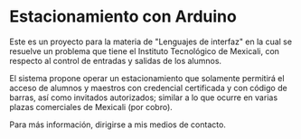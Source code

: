 # Estacionamiento con Arduino

Este es un proyecto para la materia de "Lenguajes de interfaz" en la cual se resuelve un problema que tiene el Instituto Tecnológico de Mexicali, con respecto al control de entradas y salidas de los alumnos.

El sistema propone operar un estacionamiento que solamente permitirá el acceso de alumnos y maestros con credencial certificada y con código de barras, así como invitados autorizados; similar a lo que ocurre en varias plazas comerciales de Mexicali (por cobro).

Para más información, dirigirse a mis medios de contacto.
